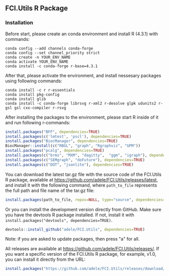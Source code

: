 ## FCI.Utils R Package

### Installation

Before start, please create an conda environment and install R (4.3.1) with commands:

``` 
conda config --add channels conda-forge
conda config --set channel_priority strict
conda create -n YOUR_ENV_NAME
conda activate YOUR_ENV_NAME
conda install -c conda-forge r-base=4.3.1
```

After that, please activate the environment, and install nessesary packages using following commands:
```
conda install -c r r-essentials
conda install pkg-config
conda install glib
conda install -c conda-forge librsvg r-xml2 r-desolve glpk udunits2 r-gsl gsl cxx-compiler r-rsvg

```

After installing the packages to the environment, please start R inside of it and run following r-commands:
``` r
install.packages("BFF", dependencies=TRUE)
install.packages(c('lmtest', 'pscl'), dependencies=TRUE)
install.packages("BiocManager", dependencies=TRUE)
BiocManager::install(c("RBGL", "graph", "Rgraphviz", "GPM"))
install.packages("pcalg", dependencies=TRUE)
install.packages(c("brms", "MXM", "dagitty",  "ggm", "igraph"), dependencies=TRUE)
install.packages(c("SEMgraph", "doFuture"), dependencies=TRUE)
install.packages(c("DOT", "jsonlite"), dependencies=TRUE)

```

You can download the latest tar.gz file with the source code of the FCI.Utils R package, available at <https://github.com/adele/FCI.Utils/releases/latest>, and install it with the following command, where `path_to_file` represents the full path and file name of the tar.gz file:

``` r
install.packages(path_to_file, repos=NULL, type="source", dependencies=TRUE)
```

Or you can install the development version directly from GitHub. Make sure you have the devtools R package installed. If not, install it with `install.packages("devtools", dependencies=TRUE)`.

``` r
devtools::install_github("adele/FCI.Utils", dependencies=TRUE)
```

Note: if you are asked to update packages, then press "a" for all.

All releases are available at <https://github.com/adele/FCI.Utils/releases/>. If you want a specific version of the FCI.Utils R package, for example, v1.0, you can install it directly from the URL:

``` r
install.packages("https://github.com/adele/FCI.Utils/releases/download/v1.0/FCI.Utils_1.0.tar.gz", repos=NULL, method="libcurl", dependencies=TRUE)
```
